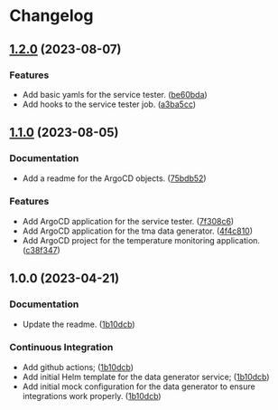 # Changelog

## [1.2.0](https://github.com/ivanov-slk/tma-deployment-configurations/compare/v1.1.0...v1.2.0) (2023-08-07)


### Features

* Add basic yamls for the service tester. ([be60bda](https://github.com/ivanov-slk/tma-deployment-configurations/commit/be60bdaf2ce3ad3cf2a169d5465986915d814474))
* Add hooks to the service tester job. ([a3ba5cc](https://github.com/ivanov-slk/tma-deployment-configurations/commit/a3ba5cc5b5e58c3bea2bf6b800e4b84365c8fb8d))

## [1.1.0](https://github.com/ivanov-slk/tma-deployment-configurations/compare/v1.0.0...v1.1.0) (2023-08-05)


### Documentation

* Add a readme for the ArgoCD objects. ([75bdb52](https://github.com/ivanov-slk/tma-deployment-configurations/commit/75bdb525287929af74ce0671a2541121b96b3ae9))


### Features

* Add ArgoCD application for the service tester. ([7f308c6](https://github.com/ivanov-slk/tma-deployment-configurations/commit/7f308c67e5382f97a6713251ef47b70cf4ffa509))
* Add ArgoCD application for the tma data generator. ([4f4c810](https://github.com/ivanov-slk/tma-deployment-configurations/commit/4f4c810e664e2724c460784dd5481a0fb66d3d17))
* Add ArgoCD project for the temperature monitoring application. ([c38f347](https://github.com/ivanov-slk/tma-deployment-configurations/commit/c38f3479d32e0e65878e0e8671b30a24a9b3aba8))

## 1.0.0 (2023-04-21)


### Documentation

* Update the readme. ([1b10dcb](https://github.com/ivanov-slk/tma-deployment-configurations/commit/1b10dcb223bd07c61c60c4a9609346b2684de55f))


### Continuous Integration

* Add github actions; ([1b10dcb](https://github.com/ivanov-slk/tma-deployment-configurations/commit/1b10dcb223bd07c61c60c4a9609346b2684de55f))
* Add initial Helm template for the data generator service; ([1b10dcb](https://github.com/ivanov-slk/tma-deployment-configurations/commit/1b10dcb223bd07c61c60c4a9609346b2684de55f))
* Add initial mock configuration for the data generator to ensure integrations work properly. ([1b10dcb](https://github.com/ivanov-slk/tma-deployment-configurations/commit/1b10dcb223bd07c61c60c4a9609346b2684de55f))
